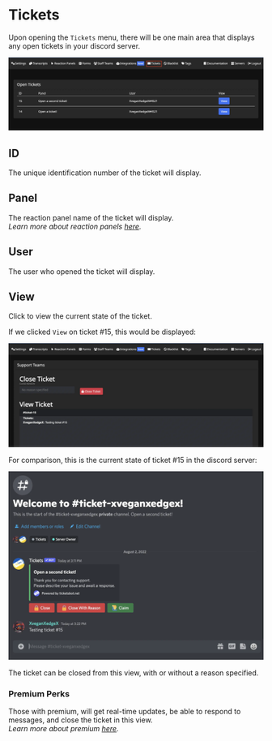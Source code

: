 # Tickets
Upon opening the `Tickets` menu, there will be one main area that displays any open tickets in your discord server.

![Tickets card](../img/tickets_card.webp)

## ID
The unique identification number of the ticket will display.

## Panel
The reaction panel name of the ticket will display.  
*Learn more about reaction panels [here](./reaction-panels.md).*

## User
The user who opened the ticket will display.

## View
Click to view the current state of the ticket.  
  
If we clicked `View` on ticket #15, this would be displayed:

![View card](../img/tickets_view_card.webp)

For comparison, this is the current state of ticket #15 in the discord server:

![View comparison](../img/tickets_view_compare.webp)

The ticket can be closed from this view, with or without a reason specified.

### Premium Perks
Those with premium, will get real-time updates, be able to respond to messages, and close the ticket in this view.  
*Learn more about premium [here](https://ticketsbot.net/premium).*